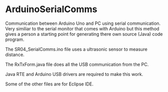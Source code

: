 # ArduinoSerialComms
Communication between Arduino Uno and PC using serial communication.  Very similiar to the serial monitor that comes with Arduino but this method gives a person a starting point for generating there own source (Java) code program.

The SR04_SerialComms.ino file uses a ultrasonic sensor to measure distance.

The RxTxForm.java file does all the USB communication from the PC.

Java RTE and Arduino USB drivers are required to make this work.

Some of the other files are for Eclipse IDE.
